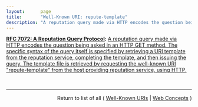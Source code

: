 ```yaml
---
layout:      page
title:       "Well-Known URI: repute-template"
description: "A reputation query made via HTTP encodes the question being asked in an HTTP GET method.  The specific syntax of the query itself is specified by retrieving a URI template from the reputation service, completing the template, and then issuing the query. The template file is retrieved by requesting the well-known URI \"repute-template\" from the host providing reputation service, using HTTP."
---
```


**[RFC 7072: A Reputation Query Protocol](/specs/IETF/RFC/7072 "This document defines a mechanism to conduct queries for reputation information over the HyperText Transfer Protocol (HTTP) using JavaScript Object Notation (JSON) as the payload meta-format."):** [A reputation query made via HTTP encodes the question being asked in an HTTP GET method.  The specific syntax of the query itself is specified by retrieving a URI template from the reputation service, completing the template, and then issuing the query. The template file is retrieved by requesting the well-known URI "repute-template" from the host providing reputation service, using HTTP.](http://tools.ietf.org/html/rfc7072#section-3 "Read documentation for Well-Known URI &#34;repute-template&#34;")

<br/>
<hr/>

<p style="text-align: right">Return to list of all ( <a href="../well-known-uris">Well-Known URIs</a> | <a href="../">Web Concepts</a> )</p>